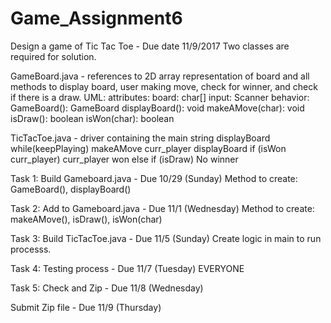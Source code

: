 # Game_Assignment6

Design a game of Tic Tac Toe - Due date 11/9/2017
Two classes are required for solution.

GameBoard.java - references to 2D array representation of board and all methods to display board, user making move, check for winner,
                 and check if there is a draw.
UML:
    attributes:
          board: char[]
          input: Scanner
    behavior:
        GameBoard(): GameBoard
        displayBoard(): void
        makeAMove(char): void
        isDraw(): boolean
        isWon(char): boolean

TicTacToe.java - driver containing the main string
        displayBoard
        while(keepPlaying)
            makeAMove curr_player
            displayBoard
            if (isWon curr_player)
                 curr_player won
            else if (isDraw)
                 No winner


Task 1: Build Gameboard.java - Due 10/29 (Sunday)
        Method to create: GameBoard(), displayBoard()

Task 2: Add to Gameboard.java - Due 11/1 (Wednesday)
        Method to create: makeAMove(), isDraw(), isWon(char)

Task 3: Build TicTacToe.java - Due 11/5 (Sunday)
        Create logic in main to run processs.

Task 4: Testing process - Due 11/7 (Tuesday) EVERYONE

Task 5: Check and Zip - Due 11/8 (Wednesday)

Submit Zip file - Due 11/9 (Thursday)

